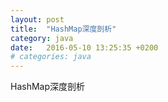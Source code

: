```yaml
---
layout: post
title:  "HashMap深度剖析"
category: java
date:   2016-05-10 13:25:35 +0200
# categories: java
---
```

HashMap深度剖析